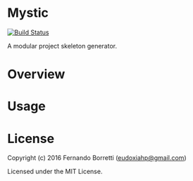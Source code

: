 # Mystic

[![Build Status](https://travis-ci.org/roswell/mystic.svg?branch=master)](https://travis-ci.org/roswell/mystic)

A modular project skeleton generator.

# Overview

# Usage

# License

Copyright (c) 2016 Fernando Borretti (eudoxiahp@gmail.com)

Licensed under the MIT License.
